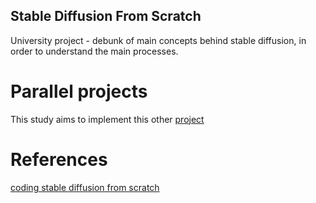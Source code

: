 ## Stable Diffusion From Scratch

University project - debunk of main concepts behind stable diffusion, in order to understand the main processes.

# Parallel projects

This study aims to implement this other [project](https://github.com/h-tajato/progetto_ESM)

# References

[coding stable diffusion from scratch](https://www.youtube.com/watch?v=ZBKpAp_6TGI&t=157s&ab_channel=UmarJamil)

